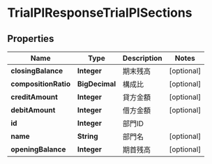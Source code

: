 

# TrialPlResponseTrialPlSections


## Properties

| Name | Type | Description | Notes |
|------------ | ------------- | ------------- | -------------|
|**closingBalance** | **Integer** | 期末残高 |  [optional] |
|**compositionRatio** | **BigDecimal** | 構成比 |  [optional] |
|**creditAmount** | **Integer** | 貸方金額 |  [optional] |
|**debitAmount** | **Integer** | 借方金額 |  [optional] |
|**id** | **Integer** | 部門ID |  |
|**name** | **String** | 部門名 |  [optional] |
|**openingBalance** | **Integer** | 期首残高 |  [optional] |




